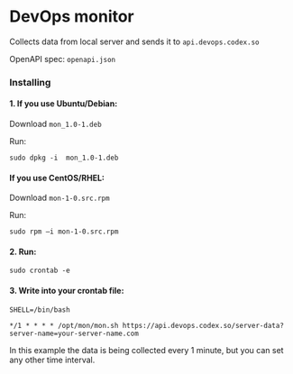 # DevOps monitor

Collects data from local server and sends it to `api.devops.codex.so`

OpenAPI spec: `openapi.json`

### Installing

#### 1. If you use Ubuntu/Debian:

Download `mon_1.0-1.deb`

Run:

```shell
sudo dpkg -i  mon_1.0-1.deb
``` 

#### If you use CentOS/RHEL:

Download `mon-1-0.src.rpm`

Run:

```shell
sudo rpm –i mon-1-0.src.rpm
```

#### 2. Run:

```shell
sudo crontab -e 
```

#### 3. Write into your crontab file:

```shell
SHELL=/bin/bash

*/1 * * * * /opt/mon/mon.sh https://api.devops.codex.so/server-data?server-name=your-server-name.com
```
In this example the data is being collected every 1 minute, but you can set any other time interval.

